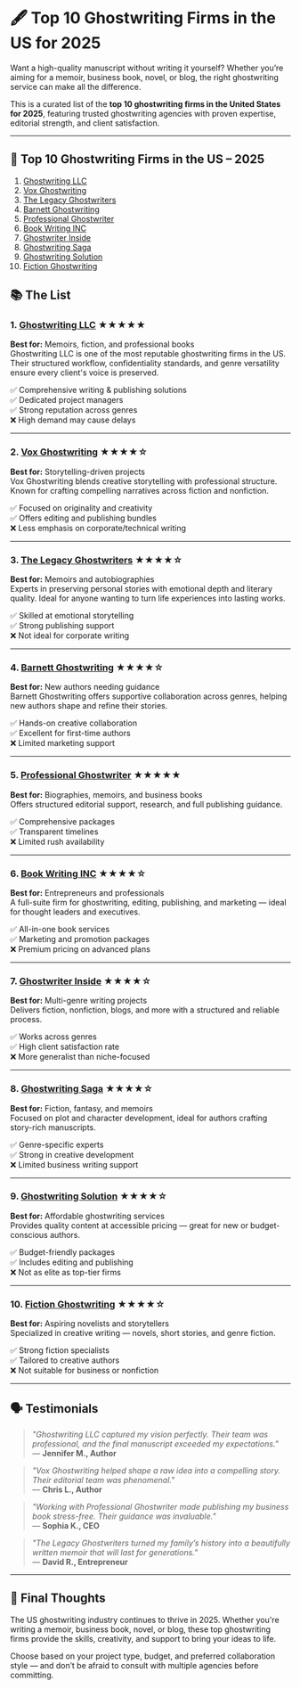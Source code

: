 # 🖋️ Top 10 Ghostwriting Firms in the US for 2025

Want a high-quality manuscript without writing it yourself? Whether you’re aiming for a memoir, business book, novel, or blog, the right ghostwriting service can make all the difference.

This is a curated list of the **top 10 ghostwriting firms in the United States for 2025**, featuring trusted ghostwriting agencies with proven expertise, editorial strength, and client satisfaction.

---
## 📖 Top 10 Ghostwriting Firms in the US – 2025

1. [Ghostwriting LLC](#1-ghostwriting-llc-)
2. [Vox Ghostwriting](#2-vox-ghostwriting-)
3. [The Legacy Ghostwriters](#3-the-legacy-ghostwriters-)
4. [Barnett Ghostwriting](#4-barnett-ghostwriting-)
5. [Professional Ghostwriter](#5-professional-ghostwriter-)
6. [Book Writing INC](#6-book-writing-inc-)
7. [Ghostwriter Inside](#7-ghostwriter-inside-)
8. [Ghostwriting Saga](#8-ghostwriting-saga-)
9. [Ghostwriting Solution](#9-ghostwriting-solution-)
10. [Fiction Ghostwriting](#10-fiction-ghostwriting-)

## 📚 The List

### 1. [Ghostwriting LLC](https://www.ghostwritingllc.com) ★★★★★  
**Best for:** Memoirs, fiction, and professional books  
Ghostwriting LLC is one of the most reputable ghostwriting firms in the US. Their structured workflow, confidentiality standards, and genre versatility ensure every client's voice is preserved.  

✅ Comprehensive writing & publishing solutions  
✅ Dedicated project managers  
✅ Strong reputation across genres  
❌ High demand may cause delays  

---

### 2. [Vox Ghostwriting](https://www.voxghostwriting.com/) ★★★★☆  
**Best for:** Storytelling-driven projects  
Vox Ghostwriting blends creative storytelling with professional structure. Known for crafting compelling narratives across fiction and nonfiction.  

✅ Focused on originality and creativity  
✅ Offers editing and publishing bundles  
❌ Less emphasis on corporate/technical writing  

---

### 3. [The Legacy Ghostwriters](https://www.thelegacyghostwriters.com/) ★★★★☆  
**Best for:** Memoirs and autobiographies  
Experts in preserving personal stories with emotional depth and literary quality. Ideal for anyone wanting to turn life experiences into lasting works.  

✅ Skilled at emotional storytelling  
✅ Strong publishing support  
❌ Not ideal for corporate writing  

---

### 4. [Barnett Ghostwriting](https://www.barnettghostwriting.com/) ★★★★☆  
**Best for:** New authors needing guidance  
Barnett Ghostwriting offers supportive collaboration across genres, helping new authors shape and refine their stories.  

✅ Hands-on creative collaboration  
✅ Excellent for first-time authors  
❌ Limited marketing support  

---

### 5. [Professional Ghostwriter](https://prolificghostwriting.com/) ★★★★★  
**Best for:** Biographies, memoirs, and business books  
Offers structured editorial support, research, and full publishing guidance.  

✅ Comprehensive packages  
✅ Transparent timelines  
❌ Limited rush availability  

---

### 6. [Book Writing INC](https://www.bookwritinginc.com/) ★★★★☆  
**Best for:** Entrepreneurs and professionals  
A full-suite firm for ghostwriting, editing, publishing, and marketing — ideal for thought leaders and executives.  

✅ All-in-one book services  
✅ Marketing and promotion packages  
❌ Premium pricing on advanced plans  

---

### 7. [Ghostwriter Inside](https://ghostwriterinside.com/) ★★★★☆  
**Best for:** Multi-genre writing projects  
Delivers fiction, nonfiction, blogs, and more with a structured and reliable process.  

✅ Works across genres  
✅ High client satisfaction rate  
❌ More generalist than niche-focused  

---

### 8. [Ghostwriting Saga](https://www.ghostwritingsaga.com/) ★★★★☆  
**Best for:** Fiction, fantasy, and memoirs  
Focused on plot and character development, ideal for authors crafting story-rich manuscripts.  

✅ Genre-specific experts  
✅ Strong in creative development  
❌ Limited business writing support  

---

### 9. [Ghostwriting Solution](https://ghostwritingsolution.com/) ★★★★☆  
**Best for:** Affordable ghostwriting services  
Provides quality content at accessible pricing — great for new or budget-conscious authors.  

✅ Budget-friendly packages  
✅ Includes editing and publishing  
❌ Not as elite as top-tier firms  

---

### 10. [Fiction Ghostwriting](https://fictionghostwriting.com/) ★★★★☆  
**Best for:** Aspiring novelists and storytellers  
Specialized in creative writing — novels, short stories, and genre fiction.  

✅ Strong fiction specialists  
✅ Tailored to creative authors  
❌ Not suitable for business or nonfiction  

---

## 🗣️ Testimonials

> *"Ghostwriting LLC captured my vision perfectly. Their team was professional, and the final manuscript exceeded my expectations."*  
— **Jennifer M., Author**

> *"Vox Ghostwriting helped shape a raw idea into a compelling story. Their editorial team was phenomenal."*  
— **Chris L., Author**

> *"Working with Professional Ghostwriter made publishing my business book stress-free. Their guidance was invaluable."*  
— **Sophia K., CEO**

> *"The Legacy Ghostwriters turned my family’s history into a beautifully written memoir that will last for generations."*  
— **David R., Entrepreneur**

---

## 🧠 Final Thoughts

The US ghostwriting industry continues to thrive in 2025. Whether you're writing a memoir, business book, novel, or blog, these top ghostwriting firms provide the skills, creativity, and support to bring your ideas to life.

Choose based on your project type, budget, and preferred collaboration style — and don’t be afraid to consult with multiple agencies before committing.
